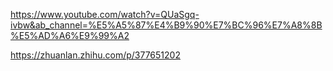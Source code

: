 https://www.youtube.com/watch?v=QUaSgq-ivbw&ab_channel=%E5%A5%87%E4%B9%90%E7%BC%96%E7%A8%8B%E5%AD%A6%E9%99%A2


https://zhuanlan.zhihu.com/p/377651202